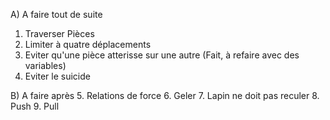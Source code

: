 A) A faire tout de suite 
  1. Traverser Pièces 
  2. Limiter à quatre déplacements
  3. Eviter qu'une pièce atterisse sur une autre (Fait, à refaire avec des variables)
  4. Eviter le suicide


B) A faire après
  5. Relations de force
  6. Geler
  7. Lapin ne doit pas reculer
  8. Push
  9. Pull

